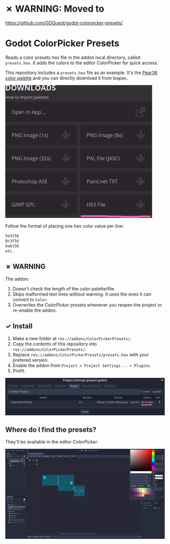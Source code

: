 # ✗ WARNING: Moved to

https://github.com/GDQuest/godot-colorpicker-presets/

# Godot ColorPicker Presets

Reads a color presets hex file in the addon local directory, called `presets.hex`. It adds the colors to the editor ColorPicker for quick access.

This repository includes a `presets.hex` file as an example. It's the [Pear36 color palette](https://lospec.com/palette-list/pear36) and you can directly download it from lospec.

![lospec download](./readme/lospec-download.png)

Follow the format of placing one hex color value per line:

```
5e315b
8c3f5d
ba6156
etc.
```

## ✗ WARNING

The addon:

1. Doesn't check the length of the color palette/file.
1. Skips malformed text lines without warning. It uses the ones it can convert to `Color`.
1. Overwrites the _ColorPicker_ presets whenever you reopen the project or re-enable the addon.

## ✓ Install

1. Make a new folder at `res://addons/ColorPickerPresets/`.
1. Copy the contents of this repository into `res://addons/ColorPickerPresets/`.
1. Replace `res://addons/ColorPickerPresets/presets.hex` with your prefered version.
1. Enable the addon from `Project > Project Settings... > Plugins`.
1. Profit.

![install project settings](./readme/install-project-settings.png)

## Where do I find the presets?

They'll be available in the editor _ColorPicker_.

![ColorPicker presets](./readme/colorpicker-presets.png)
